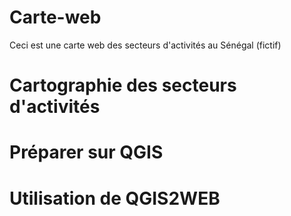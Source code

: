 # Carte-web
Ceci est une carte web des secteurs d'activités au Sénégal (fictif)

# Cartographie des secteurs d'activités

# Préparer sur QGIS
# Utilisation de QGIS2WEB
